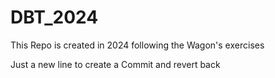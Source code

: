# DBT_2024
This Repo is created in 2024 following the Wagon's exercises

Just a new line to create a Commit and revert back
